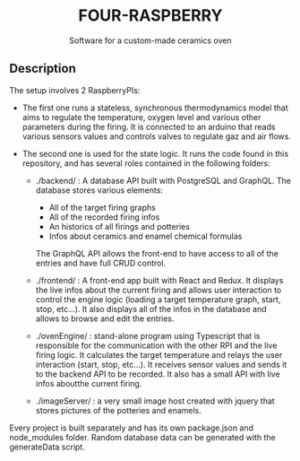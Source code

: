 # <center>FOUR-RASPBERRY</center>

 <center>Software for a custom-made ceramics oven</center>

## Description

The setup involves 2 RaspberryPIs:

- The first one runs a stateless, synchronous thermodynamics model that aims to regulate the temperature, oxygen level and various other parameters during the firing. It is connected to an arduino that reads various sensors values and controls valves to regulate gaz and air flows.

- The second one is used for the state logic. It runs the code found in this repository, and has several roles contained in the following folders:

  - ./backend/ : A database API built with PostgreSQL and GraphQL. The database stores various elements:
    - All of the target firing graphs
    - All of the recorded firing infos
    - An historics of all firings and potteries
    - Infos about ceramics and enamel chemical formulas

    The GraphQL API allows the front-end to have access to all of the entries and have full CRUD control.

  - ./frontend/ : A front-end app built with React and Redux. It displays the live infos about the current firing and allows user interaction to control the engine logic (loading a target temperature graph, start, stop, etc...). It also displays all of the infos in the database and allows to browse and edit the entries.

  - ./ovenEngine/ : stand-alone program using Typescript that is responsible for the communication with the other RPI and the live firing logic. It calculates the target temperature and relays the user interaction (start, stop, etc...). It receives sensor values and sends it to the backend API to be recorded. It also has a small API with live infos aboutthe current firing.
    
  - ./imageServer/ : a very small image host created with jquery that stores pictures of the potteries and enamels.


Every project is built separately and has its own package.json and node_modules folder. Random database data can be generated with the generateData script.


